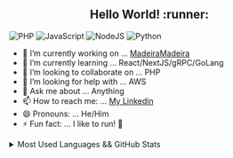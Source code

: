 <h2 align="center">Hello World! :runner:</h2>

![PHP](https://img.shields.io/badge/PHP-Expert-green)
![JavaScript](https://img.shields.io/badge/JavaScript-Expert-yellow)
![NodeJS](https://img.shields.io/badge/NodeJS-Intermediate-red)
![Python](https://img.shields.io/badge/Python-Intermediate-orange)

- 🔭 I’m currently working on ... [MadeiraMadeira](https://www.madeiramadeira.com.br/)
- 🌱 I’m currently learning ... React/NextJS/gRPC/GoLang
- 👯 I’m looking to collaborate on ... PHP
- 🤔 I’m looking for help with ... AWS
- 💬 Ask me about ... Anything
- 📫 How to reach me: ... [My Linkedin](https://www.linkedin.com/in/filipe1309/)
- 😄 Pronouns: ... He/Him
- ⚡ Fun fact: ... I like to run! 🏃‍


<details>
  <summary>Most Used Languages && GitHub Stats</summary>
  <div>
    <div align="left">
      <img src="https://github-readme-stats.vercel.app/api/top-langs/?username=filipe1309&langs_count=20&layout=compact&theme=dark">
      <img src="https://github-readme-stats.vercel.app/api?username=filipe1309&show_icons=true&theme=highcontrast">
    </div>
</details>
